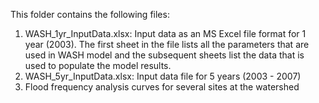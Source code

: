 This folder contains the following files:

1. WASH_1yr_InputData.xlsx: Input data as an MS Excel file format for 1 year (2003). The first sheet in the file lists all the parameters that are used in WASH model and the subsequent sheets list the data that is used to populate the model results.
2. WASH_5yr_InputData.xlsx: Input data file for 5 years (2003 - 2007)
3. Flood frequency analysis curves for several sites at the watershed


 
